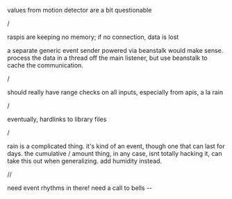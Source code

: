 values from motion detector are a bit questionable

/

raspis are keeping no memory; if no connection, data is lost

a separate generic event sender powered via beanstalk would make sense. 
process the data in a thread off the main listener, but use beanstalk to cache the communication.

/

should really have range checks on all inputs, especially from apis, a la rain

/

eventually, hardlinks to library files

/

rain is a complicated thing. it's kind of an event, though one that can last for days.
the cumulative / amount thing, in any case, isnt totally hacking it, can take this out when generalizing.
add humidity instead.

//



need event rhythms in there!
need a call to bells --